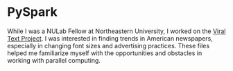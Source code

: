 # PySpark
While I was a NULab Fellow at Northeastern University, I worked on the <a href="https://github.com/viraltexts">Viral Text Project</a>. I was interested in finding trends in American newspapers, especially in changing font sizes and advertising practices. These files helped me familiarize myself with the opportunities and obstacles in working with parallel computing.
